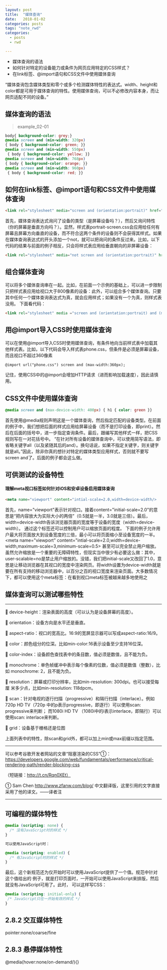 ```yaml
---
layout: post
title:  "媒体查询"
date:   2018-01-02 
categories: posts
tags: "note_rwd"
categories:
  - posts
  - rwd

---
```

* 媒体查询的语法
* 如何针对特定的设备能力或条件为网页应用特定的CSS样式？
* 在link标签、@import语句和CSS文件中使用媒体查询 



“媒体查询包含媒体类型和零个或多个检测媒体特性的表达式。width、height和color都是可用于媒体查询的特性。使用媒体查询，可以不必修改内容本身，而让网页适配不同的设备。”


## 媒体查询的语法
> example_02-01
```css
body{ background-color: grey;}
@media screen and (min-width: 320px) 
{ body { background-color: green; }}
@media screen and (min-width: 550px)
 { body { background-color: yellow; }}
@media screen and (min-width: 768px) 
{ body { background-color: orange; }}
@media screen and (min-width: 960px)
 { body { background-color: red; }} 
 ```



## 如何在link标签、@import语句和CSS文件中使用媒体查询 

```html
<link rel="stylesheet" media="screen and (orientation:portrait)" href="portrait-screen.css"/>
```

 首先，媒体查询表达式询问了设备的类型（是屏幕设备吗？），然后又询问特性（你的屏幕是垂直方向吗？）。显然，样式表portrait-screen.css会应用给任何有屏幕且屏幕方向垂直的设备，而不符合这两个条件的设备则不会获得其样式。如果在媒体查询表达式的开头添加一个not，就可以把询问的条件反过来。比如，以下代码的结果与前面的例子相反，只会将样式表应用给垂直朝向的非屏幕设备： 
 ```html
 <link rel="stylesheet" media="not screen and (orientation:portrait)" href="portrait-screen.css"/>
 ```

## 组合媒体查询

可以将多个媒体查询串在一起。比如，在前面一个示例的基础上，可以进一步限制只把样式表应用给视口大于800像素的设备：此外，可以组合多个媒体查询。只要其中任何一个媒体查询表达式为真，就会应用样式；如果没有一个为真，则样式表没用。
下面看代码：
```html
<link rel="stylesheet" media ="screen and (orientation:portrait) and (mix-width:800px),projection" href ="800wide-portrait-screen.css"/> 
```


## 用@import导入CSS时使用媒体查询
可以在使用@import导入CSS时使用媒体查询，有条件地向当前样式表中加载其他样式表。比如，以下代码会导入样式表phone.css，但条件是必须是屏幕设备，而且视口不超过360像素
```html
@import url("phone.css") screen and (max-width:360px);
```
记住，使用CSS中的@import会增加HTTP请求（进而影响加载速度），因此请慎用。

## CSS文件中使用媒体查询
```css
@media screen and (max-device-width: 400px) { h1 { color: green }}
```
首先使用@media规则声明这是一个媒体查询，然后指定匹配的设备类型。在前面的例子中，我们想把后面的样式应用给屏幕设备（而不是打印设备，即print）。然后在后面的括号中，进一步指定查询条件。最后，跟编写其他样式一样，把CSS规则写在一对花括号中。
“在针对所有设备的媒体查询中，可以使用简写语法，即省略关键字all（以及紧随其后的and）。换句话说，如果不指定关键字，则关键字就是all。”因此，除非你真的想针对特定的媒体类型应用样式，否则就不要写screen and了。后面的例子都会这么做。

## 可供测试的设备特性


#### 理解meta视口标签如何针对iOS和安卓设备启用媒体查询
```html
<meta name="viewport" content="intial-scale=2.0,width=device-width/>
```
首先，name="viewport"表示针对视口。接着content="initial-scale=2.0"的意思是“把内容放大为实际大小的两倍”（0.5就是一半，3.0就是三倍）。最后，width=device-width告诉浏览器页面的宽度等于设备的宽度（width=device-width）。
通过这个<meta>标签还可以控制用户可以缩放页面的程度。
下面的例子允许用户最大将页面放大到设备宽度的三倍，最小可以将页面缩小至设备宽度的一半。
<meta name="viewport" content="intial-scale=2.0,width=device-width,maximum-scale=3,minimum-scale=0.5>
甚至可以完全禁止用户缩放。
<meta name="viewport" content="intial-scale=1.0,user-scalable=no"/>
虽然允许缩放是一个重要的无障碍特性，但现实当中很少有必要这么做：其中，user-scalable=no是禁止用户缩放的。没错，我们把initial-scale又改回了1.0，意思是让移动浏览器在其视口的宽度中渲染网页。将width设置为device-width就是要在所有支持的移动浏览器中，以百分之百的视口宽度来渲染页面。大多数情况下，都可以使用这个meta标签：在看到视口meta标签被越来越多地使用之


## 媒体查询可以测试哪些特性
***
 device-height：渲染表面的高度（可以认为是设备屏幕的高度）。

 orientation：设备方向是水平还是垂直。

 aspect-ratio：视口的宽高比。16∶9的宽屏显示器可以写成aspect-ratio:16/9。

 color：颜色组分的位深。比如min-color:16表示设备至少支持16位深。

 color-index：设备颜色查找表中的条目数，值必须是数值，且不能为负。

 monochrome：单色帧缓冲中表示每个像素的位数，值必须是数值（整数），比如
monochrome: 2，且不能为负。

 resolution：屏幕或打印分辨率，比如min-resolution: 300dpi。也可以接受每厘
米多少点，比如min-resolution: 118dpcm。

 scan：针对电视的逐行扫描（progressive）和隔行扫描（interlace）。例如720p HD TV（720p
中的p表示progressive，即逐行）可以使用scan: progressive来判断； 而1080i HD TV
（1080i中的i表示interlace，即隔行）可以使用scan: interlace来判断。

 grid：设备基于栅格还是位图

上面列表中的特性，除scan和grid外，都可以加上min或max前缀以指定范围。
***
可以参考谷歌开发者网站的文章“阻塞渲染的CSS”①：https://developers.google.com/web/fundamentals/performance/critical-rendering-path/render-blocking-css

（短链接：http://t.cn/Rqn0XEt）

① Sam Chen http://www.zfanw.com/blog/
中文翻译版，这里引用的文字直接采用了他的译文。——译者注

***
## 可编程的媒体特性
```css
@media (scripting: none) { 
  /* 没有JavaScript时的样式 */ 
} 

可以使用JavaScript时：

@media (scripting: enabled) { 
  /* 有JavaScript时的样式 */ 
} 
```
最后，这个新规范还为仅开始时可以使用JavaScript提供了一个值。规范中针对这个值给出的
例子，就是打印页面时，一开始可以使用JavaScript来排版，然后就没有JavaScript可用了。此时，
可以这样写CSS：
```css
@media (scripting: initial-only) { 
 /* JavaScript只在一开始有效的样式 */ 
} 
```

## 2.8.2 交互媒体特性
pointer:none/coarse/fine
## 2.8.3 悬停媒体特性
@media(hover:none/on-demand/){}
